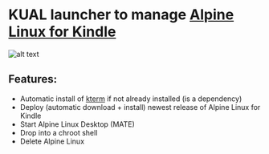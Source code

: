 # KUAL launcher to manage [Alpine Linux for Kindle](https://github.com/schuhumi/alpine_kindle)

![alt text](https://github.com/schuhumi/alpine_kindle_kual/raw/master/screenshots/screenshot1.png)

## Features:

 - Automatic install of [kterm](https://github.com/bfabiszewski/kterm) if not already installed (is a dependency)
 - Deploy (automatic download + install) newest release of Alpine Linux for Kindle
 - Start Alpine Linux Desktop (MATE)
 - Drop into a chroot shell
 - Delete Alpine Linux
